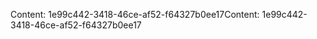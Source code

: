 <span data-ttu-id="8b55e-101">Content: 1e99c442-3418-46ce-af52-f64327b0ee17</span><span class="sxs-lookup"><span data-stu-id="8b55e-101">Content: 1e99c442-3418-46ce-af52-f64327b0ee17</span></span>